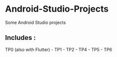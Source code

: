 # Android-Studio-Projects
 Some Android Studio projects

## Includes : 
TP0 (also with Flutter) - TP1 - TP2 - TP4 - TP5 - TP6

